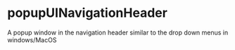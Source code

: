 # popupUINavigationHeader
A popup window in the navigation header similar to the drop down menus in windows/MacOS
